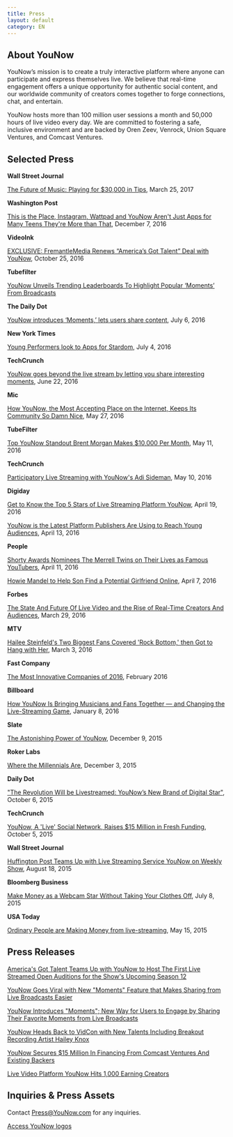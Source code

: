 ```yaml
---
title: Press
layout: default
category: EN
---
```

## About YouNow


YouNow’s mission is to create a truly interactive platform where anyone can participate and express themselves live. We believe that real-time engagement offers a unique opportunity for authentic social content, and our worldwide community of creators comes together to forge connections, chat, and entertain.

YouNow hosts more than 100 million user sessions a month and 50,000 hours of live video every day. We are committed to fostering a safe, inclusive environment and are backed by Oren Zeev, Venrock, Union Square Ventures, and Comcast Ventures.


## Selected Press


**Wall Street Journal**

[The Future of Music: Playing for $30,000 in Tips](https://www.wsj.com/articles/live-streaming-music-to-fans-on-smartphones-is-a-pretty-good-gig-1490443203?emailToken=JRrydvl+Z3SQhtMxa8w41UMlK7IUEeKAQ1LRIzXPJ1PNvznJpqevzqMuwtyx5HiqTFxm/9AD6WMkADzKxWMvRNWch6Ju1FijfHUYoZDLlFTXaxyHwBXQJbE=), March 25, 2017


**Washington Post**

[This is the Place, Instagram, Wattpad and YouNow Aren't Just Apps for Many Teens They're More than That](http://www.washingtonpost.com/sf/style/2016/12/07/instagram-wattpad-and-younow-arent-just-apps-for-many-teens-theyre-more-than-that/), December 7, 2016


**VideoInk**

[EXCLUSIVE: FremantleMedia Renews “America’s Got Talent” Deal with YouNow](https://thevideoink.com/exclusive-fremantle-renew-americas-got-talent-deal-with-younow-4f0e83546a62#.mgy96yj64), October 25, 2016


**Tubefilter**

[YouNow Unveils Trending Leaderboards To Highlight Popular ‘Moments’ From Broadcasts](http://www.tubefilter.com/2016/07/26/younow-trending-leaderboards-popular-moments/) 


**The Daily Dot**

[YouNow introduces ‘Moments,’ lets users share content](http://www.dailydot.com/upstream/younow-moments-livestream/), July 6, 2016


**New York Times**

[Young Performers look to Apps for Stardom](https://http://www.nytimes.com/2016/07/05/business/media/young-performers-look-to-apps-for-stardom.html), July 4, 2016


**TechCrunch**

[YouNow goes beyond the live stream by letting you share interesting moments](https://techcrunch.com/2016/06/22/younow-goes-beyond-the-live-stream-as-it-now-lets-you-share-interesting-moments/), June 22, 2016


**Mic**

[How YouNow, the Most Accepting Place on the Internet, Keeps Its Community So Damn Nice](https://mic.com/articles/144671/inside-younow-where-cool-teens-livestream-now#.zGs7zx2SN), May 27, 2016


**TubeFilter**

[Top YouNow Standout Brent Morgan Makes $10,000 Per Month](http://www.tubefilter.com/2016/05/11/brent-morgan-younow/?mc_cid=2206479add&mc_eid=218209051e), May 11, 2016


**TechCrunch**

[Participatory Live Streaming with YouNow's Adi Sideman](http://www.techcrunch.com/video/participatory-live-streaming-with-younows-adi-sideman/519622218/), May 10, 2016


**Digiday**

[Get to Know the Top 5 Stars of Live Streaming Platform YouNow](http://digiday.com/brands/get-know-5-top-influencers-live-streaming-platform-younow/), April 19, 2016

[YouNow is the Latest Platform Publishers Are Using to Reach Young Audiences](http://digiday.com/publishers/facebook-live-refinery29-huffpost-others-reaching-young-audiences-younow/), April 13, 2016


**People**

[Shorty Awards Nominees The Merrell Twins on Their Lives as Famous YouTubers](http://www.people.com/article/merrell-twins-shorty-awards-nominees), April 11, 2016


[Howie Mandel to Help Son Find a Potential Girlfriend Online](http://www.people.com/article/howie-mandel-son-alex-live-stream-dates), April 7, 2016


**Forbes**

[The State And Future Of Live Video and the Rise of Real-Time Creators And Audiences](http://www.forbes.com/sites/briansolis/2016/03/29/the-state-and-future-of-live-video-creators-and-real-time-audiences/#17723bc55884), March 29, 2016


**MTV**

[Hailee Steinfeld's Two Biggest Fans Covered 'Rock Bottom,' then Got to Hang with Her](http://www.mtv.com/news/2749180/hailee-steinfeld-fan-cover-rock-bottom/), March 3, 2016


**Fast Company**

[The Most Innovative Companies of 2016](http://www.fastcompany.com/most-innovative-companies/sectors/social-media), February 2016


**Billboard**

[How YouNow Is Bringing Musicians and Fans Together — and Changing the Live-Streaming Game](http://www.billboard.com/articles/business/6836149/younow-music-live-streaming-adi-sideman-hailey-knox), January 8, 2016


**Slate**

[The Astonishing Power of YouNow](http://www.slate.com/articles/technology/users/2015/12/younow_a_live_streaming_social_network_is_making_stars.html), December 9, 2015


**Roker Labs**

[Where the Millennials Are](http://www.slideshare.net/rokerlabs/where-the-millennials-are-the-roker-labsdextro-younow-study-infographic), December 3, 2015  


**Daily Dot**

["The Revolution Will be Livestreamed: YouNow’s New Brand of Digital Star"](http://www.dailydot.com/entertainment/younow-livestreaming-platform/), October 6, 2015  


**TechCrunch**

[YouNow, A 'Live' Social Network, Raises $15 Million in Fresh Funding](http://techcrunch.com/2015/10/05/younow-a-live-social-network-raises-15-million-in-fresh-funding/), October 5, 2015


**Wall Street Journal**

[Huffington Post Teams Up with Live Streaming Service YouNow on Weekly Show](http://blogs.wsj.com/cmo/2015/08/18/huffington-post-teams-up-with-live-streaming-service-younow-on-weekly-show/), August 18, 2015


**Bloomberg Business**

[Make Money as a Webcam Star Without Taking Your Clothes Off](http://www.bloomberg.com/news/articles/2015-07-08/make-money-as-a-webcam-star-without-taking-your-clothes-off), July 8, 2015  


**USA Today**

[Ordinary People are Making Money from live-streaming](http://www.usatoday.com/story/tech/2015/05/14/teens-flock-to-younow/27321135/), May 15, 2015

 

## Press Releases 


[America's Got Talent Teams Up with YouNow to Host The First Live Streamed Open Auditions for the Show's Upcoming Season 12](http://www.prnewswire.com/news-releases/americas-got-talent-teams-up-with-younow-to-host-the-first-live-streamed-open-auditions-for-the-shows-upcoming-season-12-300350565.html)


[YouNow Goes Viral with New "Moments" Feature that Makes Sharing from Live Broadcasts Easier](http://www.prnewswire.com/news-releases/younow-goes-viral-with-new-moments-feature-that-makes-sharing-from-live-broadcasts-easier-300304100.html)


[YouNow Introduces "Moments"; New Way for Users to Engage by Sharing Their Favorite Moments from Live Broadcasts](http://www.prnewswire.com/news-releases/younow-introduces-moments-new-way-for-users-to-engage-by-sharing-their-favorite-moments-from-live-broadcasts-300288506.html)


[YouNow Heads Back to VidCon with New Talents Including Breakout Recording Artist Hailey Knox](http://www.prnewswire.com/news-releases/younow-heads-back-to-vidcon-with-new-talents-including-breakout-recording-artist-hailey-knox-300287732.html)


[YouNow Secures $15 Million In Financing From Comcast Ventures And Existing Backers](http://www.prnewswire.com/news-releases/younow-secures-15-million-in-financing-from-comcast-ventures-and-existing-backers-300153842.html)


[Live Video Platform YouNow Hits 1,000 Earning Creators](http://www.prnewswire.com/news-releases/live-video-platform-younow-hits-1000-earning-creators-300115324.html)


## Inquiries & Press Assets 

Contact [Press@YouNow.com](mailto:Press@YouNow.com) for any inquiries.


[Access YouNow logos](https://younowinc.box.com/s/r24zbpn3sg2etcljqi6eaop53opyj80p)


